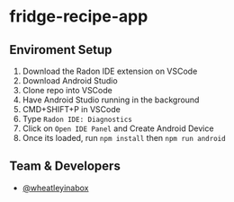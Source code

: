 # fridge-recipe-app

## Enviroment Setup
1. Download the Radon IDE extension on VSCode
2. Download Android Studio
3. Clone repo into VSCode
5. Have Android Studio running in the background
6. CMD+SHIFT+P in VSCode
7. Type `Radon IDE: Diagnostics`
8. Click on `Open IDE Panel` and Create Android Device
9. Once its loaded, run `npm install` then `npm run android`

## Team & Developers
- [@wheatleyinabox](https://www.github.com/wheatleyinabox)
